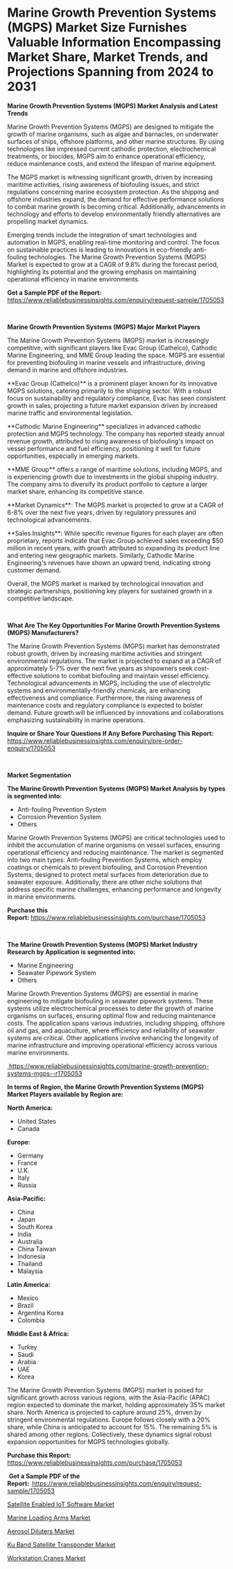 <p><h1>Marine Growth Prevention Systems (MGPS) Market Size Furnishes Valuable Information Encompassing Market Share, Market Trends, and Projections Spanning from 2024 to 2031</h1></p><p><strong>Marine Growth Prevention Systems (MGPS) Market Analysis and Latest Trends</strong></p>
<p><p>Marine Growth Prevention Systems (MGPS) are designed to mitigate the growth of marine organisms, such as algae and barnacles, on underwater surfaces of ships, offshore platforms, and other marine structures. By using technologies like impressed current cathodic protection, electrochemical treatments, or biocides, MGPS aim to enhance operational efficiency, reduce maintenance costs, and extend the lifespan of marine equipment.</p><p>The MGPS market is witnessing significant growth, driven by increasing maritime activities, rising awareness of biofouling issues, and strict regulations concerning marine ecosystem protection. As the shipping and offshore industries expand, the demand for effective performance solutions to combat marine growth is becoming critical. Additionally, advancements in technology and efforts to develop environmentally friendly alternatives are propelling market dynamics.</p><p>Emerging trends include the integration of smart technologies and automation in MGPS, enabling real-time monitoring and control. The focus on sustainable practices is leading to innovations in eco-friendly anti-fouling technologies. The Marine Growth Prevention Systems (MGPS) Market is expected to grow at a CAGR of 9.8% during the forecast period, highlighting its potential and the growing emphasis on maintaining operational efficiency in marine environments.</p></p>
<p><strong>Get a Sample PDF of the Report:&nbsp;</strong> <a href="https://www.reliablebusinessinsights.com/enquiry/request-sample/1705053?utm_campaign=1109&utm_medium=2&utm_source=Github&utm_content=ia&utm_term=21102024&utm_id=marine-growth-prevention-systems-mgps">https://www.reliablebusinessinsights.com/enquiry/request-sample/1705053</a></p>
<p>&nbsp;</p>
<p><strong>Marine Growth Prevention Systems (MGPS) Major Market Players</strong></p>
<p><p>The Marine Growth Prevention Systems (MGPS) market is increasingly competitive, with significant players like Evac Group (Cathelco), Cathodic Marine Engineering, and MME Group leading the space. MGPS are essential for preventing biofouling in marine vessels and infrastructure, driving demand in marine and offshore industries.</p><p>**Evac Group (Cathelco)** is a prominent player known for its innovative MGPS solutions, catering primarily to the shipping sector. With a robust focus on sustainability and regulatory compliance, Evac has seen consistent growth in sales, projecting a future market expansion driven by increased marine traffic and environmental legislation.</p><p>**Cathodic Marine Engineering** specializes in advanced cathodic protection and MGPS technology. The company has reported steady annual revenue growth, attributed to rising awareness of biofouling's impact on vessel performance and fuel efficiency, positioning it well for future opportunities, especially in emerging markets.</p><p>**MME Group** offers a range of maritime solutions, including MGPS, and is experiencing growth due to investments in the global shipping industry. The company aims to diversify its product portfolio to capture a larger market share, enhancing its competitive stance. </p><p>**Market Dynamics**: The MGPS market is projected to grow at a CAGR of 6-8% over the next five years, driven by regulatory pressures and technological advancements.</p><p>**Sales Insights**: While specific revenue figures for each player are often proprietary, reports indicate that Evac Group achieved sales exceeding $50 million in recent years, with growth attributed to expanding its product line and entering new geographic markets. Similarly, Cathodic Marine Engineering's revenues have shown an upward trend, indicating strong customer demand.</p><p>Overall, the MGPS market is marked by technological innovation and strategic partnerships, positioning key players for sustained growth in a competitive landscape.</p></p>
<p>&nbsp;</p>
<p><strong>What Are The Key Opportunities For Marine Growth Prevention Systems (MGPS) Manufacturers?</strong></p>
<p><p>The Marine Growth Prevention Systems (MGPS) market has demonstrated robust growth, driven by increasing maritime activities and stringent environmental regulations. The market is projected to expand at a CAGR of approximately 5-7% over the next five years as shipowners seek cost-effective solutions to combat biofouling and maintain vessel efficiency. Technological advancements in MGPS, including the use of electrolytic systems and environmentally-friendly chemicals, are enhancing effectiveness and compliance. Furthermore, the rising awareness of maintenance costs and regulatory compliance is expected to bolster demand. Future growth will be influenced by innovations and collaborations emphasizing sustainability in marine operations.</p></p>
<p><strong>Inquire or Share Your Questions If Any Before Purchasing This Report:</strong> <a href="https://www.reliablebusinessinsights.com/enquiry/pre-order-enquiry/1705053?utm_campaign=1109&utm_medium=2&utm_source=Github&utm_content=ia&utm_term=21102024&utm_id=marine-growth-prevention-systems-mgps">https://www.reliablebusinessinsights.com/enquiry/pre-order-enquiry/1705053</a></p>
<p>&nbsp;</p>
<p><strong>Market Segmentation</strong></p>
<p><strong>The Marine Growth Prevention Systems (MGPS) Market Analysis by types is segmented into:</strong></p>
<p><ul><li>Anti-fouling Prevention System</li><li>Corrosion Prevention System</li><li>Others</li></ul></p>
<p><p>Marine Growth Prevention Systems (MGPS) are critical technologies used to inhibit the accumulation of marine organisms on vessel surfaces, ensuring operational efficiency and reducing maintenance. The market is segmented into two main types: Anti-fouling Prevention Systems, which employ coatings or chemicals to prevent biofouling, and Corrosion Prevention Systems, designed to protect metal surfaces from deterioration due to seawater exposure. Additionally, there are other niche solutions that address specific marine challenges, enhancing performance and longevity in marine environments.</p></p>
<p><strong>Purchase this Report:&nbsp;</strong><a href="https://www.reliablebusinessinsights.com/purchase/1705053?utm_campaign=1109&utm_medium=2&utm_source=Github&utm_content=ia&utm_term=21102024&utm_id=marine-growth-prevention-systems-mgps">https://www.reliablebusinessinsights.com/purchase/1705053</a></p>
<p>&nbsp;</p>
<p><strong>The Marine Growth Prevention Systems (MGPS) Market Industry Research by Application is segmented into:</strong></p>
<p><ul><li>Marine Engineering</li><li>Seawater Pipework System</li><li>Others</li></ul></p>
<p><p>Marine Growth Prevention Systems (MGPS) are essential in marine engineering to mitigate biofouling in seawater pipework systems. These systems utilize electrochemical processes to deter the growth of marine organisms on surfaces, ensuring optimal flow and reducing maintenance costs. The application spans various industries, including shipping, offshore oil and gas, and aquaculture, where efficiency and reliability of seawater systems are critical. Other applications involve enhancing the longevity of marine infrastructure and improving operational efficiency across various marine environments.</p></p>
<p><a href="https://www.reliablebusinessinsights.com/marine-growth-prevention-systems-mgps--r1705053?utm_campaign=1109&utm_medium=2&utm_source=Github&utm_content=ia&utm_term=21102024&utm_id=marine-growth-prevention-systems-mgps">&nbsp;https://www.reliablebusinessinsights.com/marine-growth-prevention-systems-mgps--r1705053</a></p>
<p><strong>In terms of Region, the Marine Growth Prevention Systems (MGPS) Market Players available by Region are:</strong></p>
<p>
    <p> <strong> North America: </strong>
        <ul>
            <li>United States</li>
            <li>Canada</li>
        </ul>
        </p> 
    <p> <strong> Europe: </strong>
        <ul>
            <li>Germany</li>
            <li>France</li>
            <li>U.K.</li>
            <li>Italy</li>
            <li>Russia</li>
        </ul>
        </p> 
    <p> <strong> Asia-Pacific: </strong>
        <ul>
            <li>China</li>
            <li>Japan</li>
            <li>South Korea</li>
            <li>India</li>
            <li>Australia</li>
            <li>China Taiwan</li>
            <li>Indonesia</li>
            <li>Thailand</li>
            <li>Malaysia</li>
        </ul>
        </p> 
    <p> <strong> Latin America: </strong>
        <ul>
            <li>Mexico</li>
            <li>Brazil</li>
            <li>Argentina Korea</li>
            <li>Colombia</li>
        </ul>
        </p> 
    <p> <strong> Middle East & Africa: </strong>
        <ul>
            <li>Turkey</li>
            <li>Saudi</li>
            <li>Arabia</li>
            <li>UAE</li>
            <li>Korea</li>
        </ul>
    </p>
    </p>
<p><p>The Marine Growth Prevention Systems (MGPS) market is poised for significant growth across various regions, with the Asia-Pacific (APAC) region expected to dominate the market, holding approximately 35% market share. North America is projected to capture around 25%, driven by stringent environmental regulations. Europe follows closely with a 20% share, while China is anticipated to account for 15%. The remaining 5% is shared among other regions. Collectively, these dynamics signal robust expansion opportunities for MGPS technologies globally.</p></p>
<p><strong>Purchase this Report: </strong><a href="https://www.reliablebusinessinsights.com/purchase/1705053?utm_campaign=1109&utm_medium=2&utm_source=Github&utm_content=ia&utm_term=21102024&utm_id=marine-growth-prevention-systems-mgps">https://www.reliablebusinessinsights.com/purchase/1705053</a></p>
<p>&nbsp;<strong>Get a Sample PDF of the Report:&nbsp;&nbsp;</strong><a href="https://www.reliablebusinessinsights.com/enquiry/request-sample/1705053?utm_campaign=1109&utm_medium=2&utm_source=Github&utm_content=ia&utm_term=21102024&utm_id=marine-growth-prevention-systems-mgps">https://www.reliablebusinessinsights.com/enquiry/request-sample/1705053</a></p>
<p><strong></strong></p>
<p><p><a href="https://github.com/seraphinaqist/Market-Research-Report-List-1/blob/main/satellite-enabled-iot-software-market.md?utm_campaign=1109&utm_medium=2&utm_source=Github&utm_content=ia&utm_term=21102024&utm_id=marine-growth-prevention-systems-mgps">Satellite Enabled IoT Software Market</a></p><p><a href="https://www.linkedin.com/pulse/marine-loading-arms-market-report-product-type-end-use-application-vmw9f?utm_campaign=1109&utm_medium=2&utm_source=Github&utm_content=ia&utm_term=21102024&utm_id=marine-growth-prevention-systems-mgps">Marine Loading Arms Market</a></p><p><a href="https://issuu.com/reportprime-2/docs/aerosol-diluters-market-size-2030.p_c49c23152eb44f?utm_campaign=1109&utm_medium=2&utm_source=Github&utm_content=ia&utm_term=21102024&utm_id=marine-growth-prevention-systems-mgps">Aerosol Diluters Market</a></p><p><a href="https://github.com/stumpefzclearez/Market-Research-Report-List-1/blob/main/ku-band-satellite-transponder-market.md?utm_campaign=1109&utm_medium=2&utm_source=Github&utm_content=ia&utm_term=21102024&utm_id=marine-growth-prevention-systems-mgps">Ku Band Satellite Transponder Market</a></p><p><a href="https://issuu.com/reportprime-2/docs/workstation-cranes-market-size-2030_07f5a5d0069f37?utm_campaign=1109&utm_medium=2&utm_source=Github&utm_content=ia&utm_term=21102024&utm_id=marine-growth-prevention-systems-mgps">Workstation Cranes Market</a></p></p>
